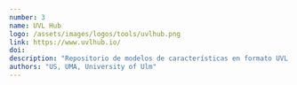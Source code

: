 ```yaml
---
number: 3
name: UVL Hub
logo: /assets/images/logos/tools/uvlhub.png
link: https://www.uvlhub.io/
doi: 
description: "Repositorio de modelos de características en formato UVL y datasets de modelos UVL, integrado con Zenodo y Flama."
authors: "US, UMA, University of Ulm"
---
```

